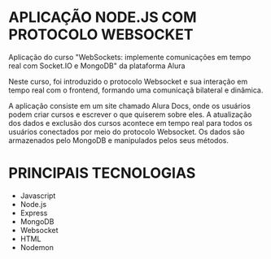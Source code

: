 # APLICAÇÃO NODE.JS COM PROTOCOLO WEBSOCKET
Aplicação do curso "WebSockets: implemente comunicações em tempo real com Socket.IO e MongoDB" da plataforma Alura

Neste curso, foi introduzido o protocolo Websocket e sua interação em tempo real com o frontend, formando uma comunicaçã bilateral e dinâmica.

A aplicação consiste em um site chamado Alura Docs, onde os usuários podem criar cursos e escrever o que quiserem sobre eles.
A atualização dos dados e exclusão dos cursos acontece em tempo real para todos os usuários conectados por meio do protocolo Websocket.
Os dados são armazenados pelo MongoDB e manipulados pelos seus métodos.

# PRINCIPAIS TECNOLOGIAS
- Javascript
- Node.js
- Express
- MongoDB
- Websocket
- HTML
- Nodemon
